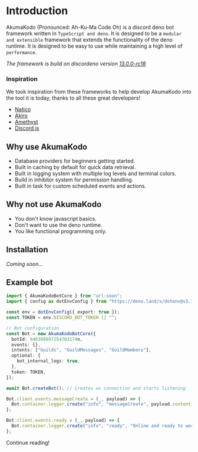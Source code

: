 # Introduction

AkumaKodo (Pronounced: Ah-Ku-Ma Code Oh) is a discord deno bot framework written
in `TypeScript and deno`. It is designed to be a `modular and extensible` framework that
extends the functionality of the deno runtime. It is designed to be easy to use while
maintaining a high level of `performance`.

_The framework is build on discordeno version [13.0.0-rc18](https://deno.land/x/discordeno@13.0.0-rc18)_

### Inspiration

We took inspiration from these frameworks to help develop AkumaKodo into the tool it is today, thanks to all these great developers!
- [Natico](https://github.com/naticoo)
- [Akiro]()
- [Amethyst](https://github.com/AmethystFramework)
- [Discord.js](https://discord.js.org/#/)

## Why use AkumaKodo

- Database providers for beginners getting started.
- Built in caching by default for quick data retrieval.
- Built in logging system with multiple log levels and terminal colors.
- Build in inhibitor system for permission handling.
- Built in task for custom scheduled events and actions.

## Why not use AkumaKodo

- You don't know javascript basics.
- Don't want to use the deno runtime.
- You like functional programming only.

## Installation

_Coming soon..._

## Example bot

```typescript
import { AkumaKodoBotCore } from "url-soon";
import { config as dotEnvConfig } from "https://deno.land/x/dotenv@v3.1.0/mod.ts";

const env = dotEnvConfig({ export: true });
const TOKEN = env.DISCORD_BOT_TOKEN || "";

// Bot configuration
const Bot = new AkumaKodoBotCore({
  botId: 946398697254703174n,
  events: {},
  intents: ["Guilds", "GuildMessages", "GuildMembers"],
  optional: {
    bot_internal_logs: true,
  },
  token: TOKEN,
});

await Bot.createBot(); // Creates ws connection and starts listening

Bot.client.events.messageCreate = (_, payload) => {
  Bot.container.logger.create("info", "messageCreate", payload.content);
};

Bot.client.events.ready = (_, payload) => {
  Bot.container.logger.create("info", "ready", "Online and ready to work!");
};
```

Continue reading!
